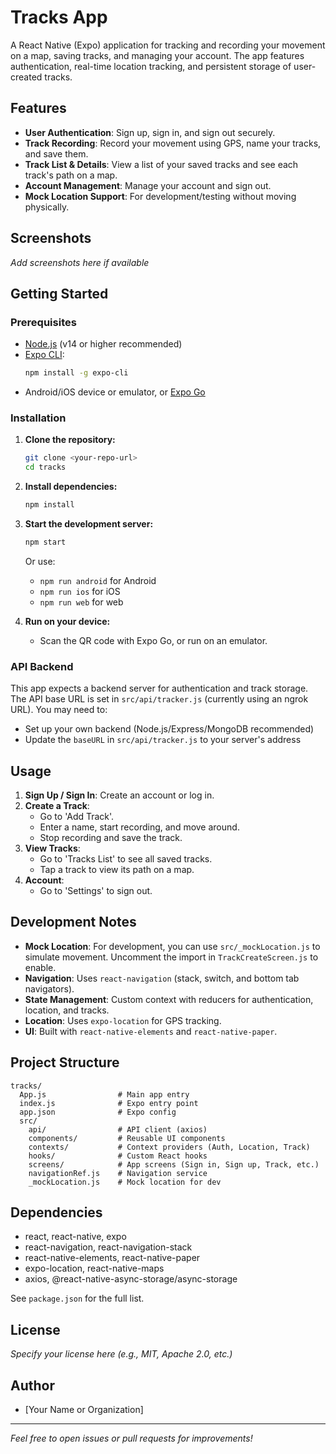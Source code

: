 # Tracks App

A React Native (Expo) application for tracking and recording your movement on a map, saving tracks, and managing your account. The app features authentication, real-time location tracking, and persistent storage of user-created tracks.

## Features

- **User Authentication**: Sign up, sign in, and sign out securely.
- **Track Recording**: Record your movement using GPS, name your tracks, and save them.
- **Track List & Details**: View a list of your saved tracks and see each track's path on a map.
- **Account Management**: Manage your account and sign out.
- **Mock Location Support**: For development/testing without moving physically.

## Screenshots

*Add screenshots here if available*

## Getting Started

### Prerequisites
- [Node.js](https://nodejs.org/) (v14 or higher recommended)
- [Expo CLI](https://docs.expo.dev/get-started/installation/):
  ```bash
  npm install -g expo-cli
  ```
- Android/iOS device or emulator, or [Expo Go](https://expo.dev/client)

### Installation
1. **Clone the repository:**
   ```bash
   git clone <your-repo-url>
   cd tracks
   ```
2. **Install dependencies:**
   ```bash
   npm install
   ```
3. **Start the development server:**
   ```bash
   npm start
   ```
   Or use:
   - `npm run android` for Android
   - `npm run ios` for iOS
   - `npm run web` for web

4. **Run on your device:**
   - Scan the QR code with Expo Go, or run on an emulator.

### API Backend
This app expects a backend server for authentication and track storage. The API base URL is set in `src/api/tracker.js` (currently using an ngrok URL). You may need to:
- Set up your own backend (Node.js/Express/MongoDB recommended)
- Update the `baseURL` in `src/api/tracker.js` to your server's address

## Usage

1. **Sign Up / Sign In**: Create an account or log in.
2. **Create a Track**:
   - Go to 'Add Track'.
   - Enter a name, start recording, and move around.
   - Stop recording and save the track.
3. **View Tracks**:
   - Go to 'Tracks List' to see all saved tracks.
   - Tap a track to view its path on a map.
4. **Account**:
   - Go to 'Settings' to sign out.

## Development Notes

- **Mock Location**: For development, you can use `src/_mockLocation.js` to simulate movement. Uncomment the import in `TrackCreateScreen.js` to enable.
- **Navigation**: Uses `react-navigation` (stack, switch, and bottom tab navigators).
- **State Management**: Custom context with reducers for authentication, location, and tracks.
- **Location**: Uses `expo-location` for GPS tracking.
- **UI**: Built with `react-native-elements` and `react-native-paper`.

## Project Structure

```
tracks/
  App.js                # Main app entry
  index.js              # Expo entry point
  app.json              # Expo config
  src/
    api/                # API client (axios)
    components/         # Reusable UI components
    contexts/           # Context providers (Auth, Location, Track)
    hooks/              # Custom React hooks
    screens/            # App screens (Sign in, Sign up, Track, etc.)
    navigationRef.js    # Navigation service
    _mockLocation.js    # Mock location for dev
```

## Dependencies

- react, react-native, expo
- react-navigation, react-navigation-stack
- react-native-elements, react-native-paper
- expo-location, react-native-maps
- axios, @react-native-async-storage/async-storage

See `package.json` for the full list.

## License

*Specify your license here (e.g., MIT, Apache 2.0, etc.)*

## Author

- [Your Name or Organization]

---

*Feel free to open issues or pull requests for improvements!* 